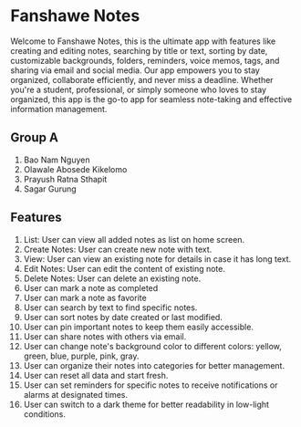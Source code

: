 # Fanshawe Notes

Welcome to Fanshawe Notes, this is the ultimate app with features like creating and editing notes, searching by title or text, sorting by date, customizable backgrounds, folders, reminders, voice memos, tags, and sharing via email and social media. Our app empowers you to stay organized, collaborate efficiently, and never miss a deadline. Whether you're a student, professional, or simply someone who loves to stay organized, this app is the go-to app for seamless note-taking and effective information management.

## Group A

1. Bao Nam Nguyen
2. Olawale Abosede Kikelomo
3. Prayush Ratna Sthapit
4. Sagar Gurung

## Features

1. List: User can view all added notes as list on home screen. 
2. Create Notes: User can create new note with text. 
3. View: User can view an existing note for details in case it has long text. 
4. Edit Notes: User can edit the content of existing note. 
5. Delete Notes: User can delete an existing note.
6. User can mark a note as completed
7. User can mark a note as favorite
8. User can search by text to find specific notes.
9. User can sort notes by date created or last modified.
10. User can pin important notes to keep them easily accessible.
11. User can share notes with others via email.
12. User can change note's background color to different colors: yellow, green, blue, purple, pink, gray.
13. User can organize their notes into categories for better management.
14. User can reset all data and start fresh.
15. User can set reminders for specific notes to receive notifications or alarms at designated times.
16. User can switch to a dark theme for better readability in low-light conditions.